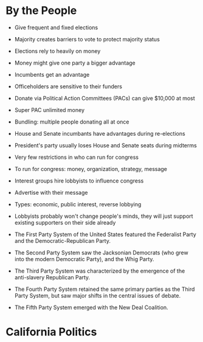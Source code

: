 # By the People
- Give frequent and fixed elections
- Majority creates barriers to vote to protect majority status
- Elections rely to heavily on money
- Money might give one party a bigger advantage
- Incumbents get an advantage
- Officeholders are sensitive to their funders
- Donate via Political Action Committees (PACs) can give $10,000 at most
- Super PAC unlimited money
- Bundling: multiple people donating all at once
- House and Senate incumbants have advantages during re-elections
- President's party usually loses House and Senate seats during midterms
- Very few restrictions in who can run for congress
- To run for congress: money, organization, strategy, message

- Interest groups hire lobbyists to influence congress
- Advertise with their message
- Types: economic, public interest, reverse lobbying
- Lobbyists probably won't change people's minds, they will just support existing supporters on their side already

- The First Party System of the United States featured the Federalist Party and the Democratic-Republican Party.

- The Second Party System saw the Jacksonian Democrats (who grew into the modern Democratic Party), and the Whig Party.

- The Third Party System was characterized by the emergence of the anti-slavery Republican Party.

- The Fourth Party System retained the same primary parties as the Third Party System, but saw major shifts in the central issues of debate.

- The Fifth Party System emerged with the New Deal Coalition.



# California Politics